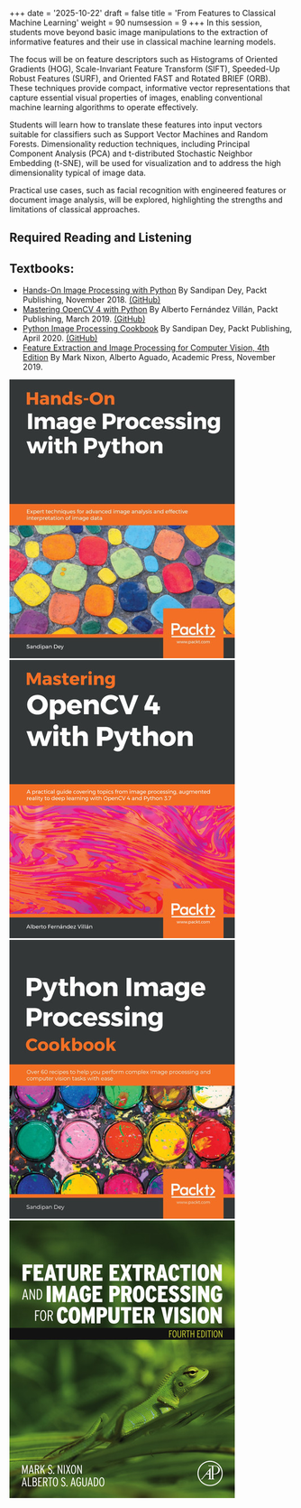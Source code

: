 +++
date = '2025-10-22'
draft = false
title = 'From Features to Classical Machine Learning'
weight = 90
numsession = 9
+++
In this session, students move beyond basic image manipulations to the extraction of informative features and their use in classical machine learning models.

 The focus will be on feature descriptors such as Histograms of Oriented Gradients (HOG), Scale-Invariant Feature Transform (SIFT), Speeded-Up Robust Features (SURF), and Oriented FAST and Rotated BRIEF (ORB). These techniques provide compact, informative vector representations that capture essential visual properties of images, enabling conventional machine learning algorithms to operate effectively. 
 
 Students will learn how to translate these features into input vectors suitable for classifiers such as Support Vector Machines and Random Forests. Dimensionality reduction techniques, including Principal Component Analysis (PCA) and t-distributed Stochastic Neighbor Embedding (t-SNE), will be used for visualization and to address the high dimensionality typical of image data.
 
 Practical use cases, such as facial recognition with engineered features or document image analysis, will be explored, highlighting the strengths and limitations of classical approaches.

## Required Reading and Listening

<!-- Listen to the [podcast](../../podcasts/podcast-09-agentic-ai-frameworks/):

<!-- Listen to the podcast: -->

<!-- <audio controls>
    <source src="https://insight-gsu-edu-msa8700-public-files-us-east-1.s3.us-east-1.amazonaws.com/podcast/Agentic_AI_frameworks.wav" type="audio/wav">
    Your browser does not support the audio element.
</audio> -->

## Textbooks: 
 - [Hands-On Image Processing with Python](https://go.oreilly.com/georgia-state-university/library/view/hands-on-image-processing/9781789343731/)
By Sandipan Dey, Packt Publishing, November 2018. [(GitHub)](https://github.com/PacktPublishing/Hands-On-Image-Processing-with-Python)
- [Mastering OpenCV 4 with Python](https://go.oreilly.com/georgia-state-university/library/view/mastering-opencv-4/9781789344912/)
By Alberto Fernández Villán, Packt Publishing, March 2019. [(GitHub)](https://github.com/PacktPublishing/Mastering-OpenCV-4-with-Python)
- [Python Image Processing Cookbook](https://go.oreilly.com/georgia-state-university/library/view/python-image-processing/9781789537147/)
By Sandipan Dey, Packt Publishing, April 2020. [(GitHub)](https://github.com/PacktPublishing/Python-Image-Processing-Cookbook)
- [Feature Extraction and Image Processing for Computer Vision, 4th Edition](https://go.oreilly.com/georgia-state-university/library/view/feature-extraction-and/9780128149775/)
By Mark Nixon, Alberto Aguado, Academic Press, November 2019.

![Hands-On Image Processing with Python](Bookcover_Hands-On_Image_Processing_with_Python.jpeg)
![Mastering OpenCV 4 with Python](Bookcover_Mastering_OpenCV_4_with_Python.jpeg)
![Python Image Processing Cookbook](Bookcover_Python_Image_Processing_Cookbook.jpeg)
![Feature Extraction and Image Processing for Computer Vision, 4th Edition](Bookcover_Feature_Extraction_and_Image_Processing_for_Computer_Vision.jpeg)


